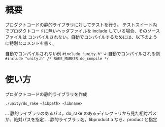 # 概要
プロダクトコードの静的ライブラリに対してテストを行う。
テストスイート内でプロダクトコードに無いヘッダファイルを include している場合、そのソースファイルは
コンパイルされない。自動でコンパイルするためには、以下のように特別なコメントを書く。

自動でコンパイルされない例
`#include "unity.h"`
↓
自動でコンパイルされる例
`#include "unity.h" /* RAKE_MARKER:do_compile */`

# 使い方
プロダクトコードの静的ライブラリを作成

`./unity/do_rake <libpath> <libname>`

<libpath> … 静的ライブラリのあるパス。do_rake のあるディレクトリから見た相対パスか、絶対パスを指定
<libname> … 静的ライブラリ名。libproduct.a なら、product と指定

